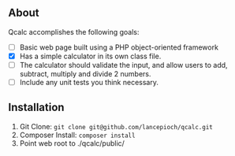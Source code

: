 ## About

Qcalc accomplishes the following goals:

* [ ] Basic web page built using a PHP object-oriented framework
* [x] Has a simple calculator in its own class file.
* [ ] The calculator should validate the input, and allow users to add, subtract, multiply and divide 2 numbers.
* [ ] Include any unit tests you think necessary.

## Installation

1. Git Clone: `git clone git@github.com/lancepioch/qcalc.git`
2. Composer Install: `composer install`
3. Point web root to ./qcalc/public/